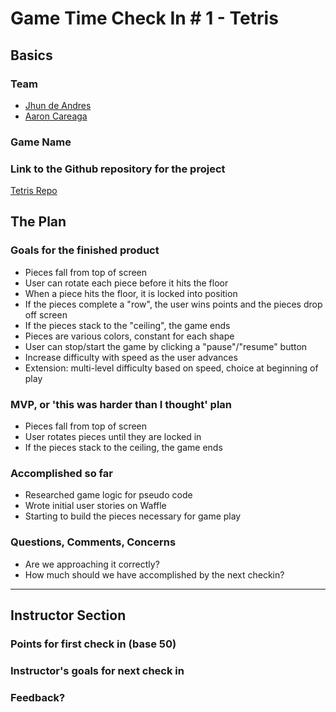 # Game Time Check In # 1 - Tetris

## Basics

### Team
- [Jhun de Andres](https://github.com/joshuajhun)
- [Aaron Careaga](https://github.com/acareaga)

### Game Name

### Link to the Github repository for the project
[Tetris Repo](https://github.com/acareaga/tetris)

## The Plan

### Goals for the finished product

- Pieces fall from top of screen
- User can rotate each piece before it hits the floor
- When a piece hits the floor, it is locked into position
- If the pieces complete a "row", the user wins points and the pieces drop off screen
- If the pieces stack to the "ceiling", the game ends
- Pieces are various colors, constant for each shape
- User can stop/start the game by clicking a "pause"/"resume" button
- Increase difficulty with speed as the user advances
- Extension: multi-level difficulty based on speed, choice at beginning of play

### MVP, or 'this was harder than I thought' plan

- Pieces fall from top of screen
- User rotates pieces until they are locked in
- If the pieces stack to the ceiling, the game ends

### Accomplished so far

- Researched game logic for pseudo code
- Wrote initial user stories on Waffle
- Starting to build the pieces necessary for game play

### Questions, Comments, Concerns

- Are we approaching it correctly?
- How much should we have accomplished by the next checkin?

-----

## Instructor Section

### Points for first check in (base 50)

### Instructor's goals for next check in

### Feedback?
